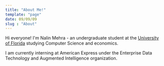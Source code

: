 ```yaml
---
title: "About Me!"
template: "page"
date: 09/09/09
slug : "About"
---
```


Hi everyone! I'm Nalin Mehra - an undergraduate student at the [University of Florida](https://www.ufl.edu/) studying Computer Science and economics.

I am currently interning at American Express under the Enterprise Data Technology and Augmented Intelligence organization.

<!-- ![Donec eu libero sit amet quam egestas semper. Aenean ultricies mi vitae est. Mauris placerat eleifend leo. Quisque sit amet est et sapien ullamcorper pharetra. Vestibulum erat wisi, condimentum sed, commodo vitae, ornare sit amet, wisi.](/media/image-2.jpg) -->

